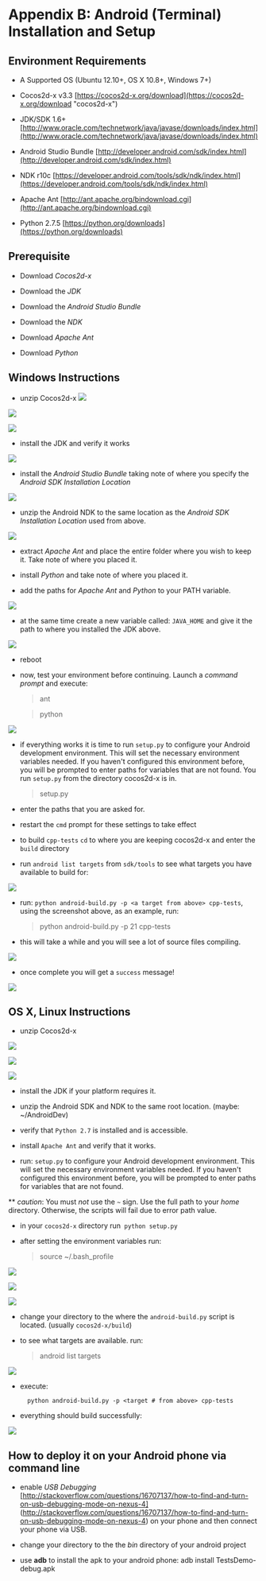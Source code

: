 # Appendix B: Android (Terminal) Installation and Setup

## Environment Requirements
* A Supported OS (Ubuntu 12.10+, OS X 10.8+, Windows 7+)

* Cocos2d-x v3.3 [https://cocos2d-x.org/download](https://cocos2d-x.org/download "cocos2d-x")

* JDK/SDK 1.6+ [http://www.oracle.com/technetwork/java/javase/downloads/index.html](http://www.oracle.com/technetwork/java/javase/downloads/index.html)

* Android Studio Bundle [http://developer.android.com/sdk/index.html](http://developer.android.com/sdk/index.html)

* NDK r10c [https://developer.android.com/tools/sdk/ndk/index.html](https://developer.android.com/tools/sdk/ndk/index.html)

* Apache Ant [http://ant.apache.org/bindownload.cgi](http://ant.apache.org/bindownload.cgi)

* Python 2.7.5 [https://python.org/downloads](https://python.org/downloads)

## Prerequisite
* Download *Cocos2d-x*

* Download the *JDK*

* Download the *Android Studio Bundle*

* Download the *NDK*

* Download *Apache Ant*

* Download *Python*

## Windows Instructions
* unzip Cocos2d-x
![](B-img/win-step1.png "")

![](B-img/win-step2.png "")

![](B-img/win-step3.png "")

* install the JDK and verify it works

![](B-img/win-step4.png "")

* install the *Android Studio Bundle* taking note of where you specify the
_Android SDK Installation Location_

![](B-img/win-step5.png "")

* unzip the Android NDK to the same location as the _Android SDK Installation Location_
used from above.

![](B-img/win-step6.png "")

* extract *Apache Ant* and place the entire folder where you wish to keep it.
Take note of where you placed it.

* install *Python* and take note of where you placed it.

* add the paths for *Apache Ant* and *Python* to your PATH variable.

![](B-img/win-step7.png "")

* at the same time create a new variable called: `JAVA_HOME` and give it the
path to where you installed the JDK above.

![](B-img/win-step8.png "")

* reboot

* now, test your environment before continuing. Launch a _command prompt_ and execute:

    > ant

    > python

![](B-img/win-step9.png "")

* if everything works it is time to run `setup.py` to configure your Android
development environment. This will set the necessary environment variables needed.
If you haven't configured this environment before, you will be prompted to enter
paths for variables that are not found. You run `setup.py` from the directory
cocos2d-x is in.

    > setup.py

* enter the paths that you are asked for.

* restart the `cmd` prompt for these settings to take effect

* to build `cpp-tests` `cd` to where you are keeping cocos2d-x and enter the
`build` directory

* run `android list targets` from `sdk/tools` to see what targets you have
available to build for:

![](B-img/win-step10.png "")

* run: `python android-build.py -p <a target from above> cpp-tests`, using the
screenshot above, as an example, run:

    > python android-build.py -p 21 cpp-tests

* this will take a while and you will see a lot of source files compiling.

![](B-img/win-step11.png "")

* once complete you will get a `success` message!

![](B-img/win-step12.png "")


## OS X, Linux Instructions
* unzip Cocos2d-x

![](B-img/1.png "")

![](B-img/2.png "")

![](B-img/3.png "")

* install the JDK if your platform requires it.

* unzip the Android SDK and NDK to the same root location.
(maybe: ~/AndroidDev)

* verify that `Python 2.7` is installed and is accessible.

* install `Apache Ant` and verify that it works.

* run: `setup.py` to configure your Android development environment. This will
set the necessary environment variables needed. If you haven't configured this
environment before, you will be prompted to enter paths for variables that are
not found.

** *caution*: You must *not* use the `~` sign. Use the full path to your *home*
directory. Otherwise, the scripts will fail due to error path value.

* in your `cocos2d-x` directory run` python setup.py`

* after setting the environment variables run:

    > source ~/.bash_profile

![](B-img/setuppy01.png "")

![](B-img/setuppy02.png "")

![](B-img/setuppy03.png "")

* change your directory to the where the `android-build.py` script is located.
(usually `cocos2d-x/build`)

* to see what targets are available. run:

    > android list targets

![](B-img/android-list-targets1.png "")

* execute:

		python android-build.py -p <target # from above> cpp-tests

* everything should build successfully:

![](B-img/buildsuccess.png "")

## How to deploy it on your Android phone via command line

* enable *USB Debugging* [http://stackoverflow.com/questions/16707137/how-to-find-and-turn-on-usb-debugging-mode-on-nexus-4]
(http://stackoverflow.com/questions/16707137/how-to-find-and-turn-on-usb-debugging-mode-on-nexus-4)
on your phone and then connect your phone via USB.

* change your directory to the the *bin* directory of your android project

* use **adb** to install the apk to your android phone:
		adb install TestsDemo-debug.apk
